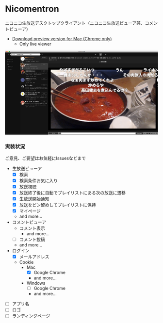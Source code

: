 # Nicomentron
ニコニコ生放送デスクトップクライアント（ニコニコ生放送ビューア兼、コメントビューア）

- [Download preview version for Mac (Chrome only)](https://github.com/tsuwatch/nicomentron/releases/download/v0.3.1/nicomentron-darwin-x64.zip)
  - Only live viewer

![](/screenshots/preview.png)

### 実装状況

ご意見、ご要望はお気軽にIssuesなどまで

- 生放送ビューア
  - [x] 検索
  - [x] 検索条件お気に入り 
  - [x] 放送視聴
  - [x] 放送終了後に自動でプレイリストにある次の放送に遷移
  - [x] 生放送開始通知
  - [x] 放送をピン留めしてプレイリストに保持
  - [x] マイページ
  - and more...
- コメントビューア
  - コメント表示
    - and more...
  - [ ] コメント投稿
  - and more...
- ログイン
  - [x] メールアドレス
  - Cookie
    - Mac
      - [x] Google Chrome
      - and more...
    - Windows
      - [ ] Google Chrome
      - and more...
- [ ] アプリ名
- [ ] ロゴ
- [ ] ランディングページ
